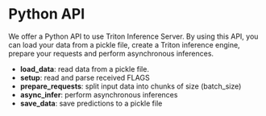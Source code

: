 # Python API 

We offer a Python API to use Triton Inference Server. By using this API, you can load your data from a pickle file, create a Triton inference engine, prepare your requests and perform asynchronous inferences.

* **load_data**:  read data from a pickle file. 
* **setup**: read and parse received FLAGS
* **prepare_requests**: split input data into chunks of size (batch_size)
* **async_infer**: perform asynchronous inferences
* **save_data**: save predictions to a pickle file 

